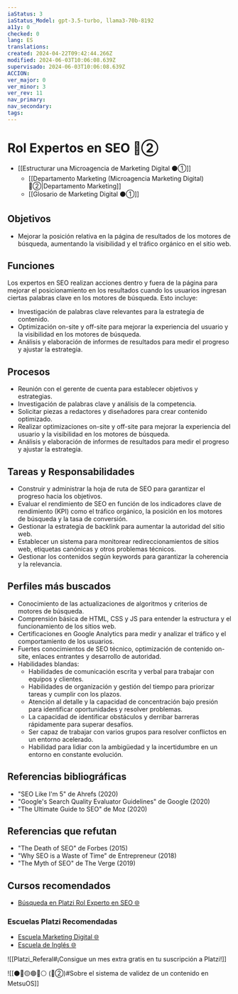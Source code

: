 ```yaml
---
iaStatus: 3
iaStatus_Model: gpt-3.5-turbo, llama3-70b-8192
a11y: 0
checked: 0
lang: ES
translations: 
created: 2024-04-22T09:42:44.266Z
modified: 2024-06-03T10:06:08.639Z
supervisado: 2024-06-03T10:06:08.639Z
ACCION: 
ver_major: 0
ver_minor: 3
ver_rev: 11
nav_primary: 
nav_secondary: 
tags:
---
```

# Rol Expertos en SEO 🔴②

* [[Estructurar una Microagencia de Marketing Digital  ⚫①]] 
	* [[Departamento Marketing (Microagencia Marketing Digital) 🔴②|Departamento Marketing]]
	* [[Glosario de Marketing Digital ⚫①]]

## Objetivos

* Mejorar la posición relativa en la página de resultados de los motores de búsqueda, aumentando la visibilidad y el tráfico orgánico en el sitio web.

## Funciones

Los expertos en SEO realizan acciones dentro y fuera de la página para mejorar el posicionamiento en los resultados cuando los usuarios ingresan ciertas palabras clave en los motores de búsqueda. Esto incluye:

* Investigación de palabras clave relevantes para la estrategia de contenido.
* Optimización on-site y off-site para mejorar la experiencia del usuario y la visibilidad en los motores de búsqueda.
* Análisis y elaboración de informes de resultados para medir el progreso y ajustar la estrategia.

## Procesos

* Reunión con el gerente de cuenta para establecer objetivos y estrategias.
* Investigación de palabras clave y análisis de la competencia.
* Solicitar piezas a redactores y diseñadores para crear contenido optimizado.
* Realizar optimizaciones on-site y off-site para mejorar la experiencia del usuario y la visibilidad en los motores de búsqueda.
* Análisis y elaboración de informes de resultados para medir el progreso y ajustar la estrategia.

## Tareas y Responsabilidades

* Construir y administrar la hoja de ruta de SEO para garantizar el progreso hacia los objetivos.
* Evaluar el rendimiento de SEO en función de los indicadores clave de rendimiento (KPI) como el tráfico orgánico, la posición en los motores de búsqueda y la tasa de conversión.
* Gestionar la estrategia de backlink para aumentar la autoridad del sitio web.
* Establecer un sistema para monitorear redireccionamientos de sitios web, etiquetas canónicas y otros problemas técnicos.
* Gestionar los contenidos según keywords para garantizar la coherencia y la relevancia.

## Perfiles más buscados

* Conocimiento de las actualizaciones de algoritmos y criterios de motores de búsqueda.
* Comprensión básica de HTML, CSS y JS para entender la estructura y el funcionamiento de los sitios web.
* Certificaciones en Google Analytics para medir y analizar el tráfico y el comportamiento de los usuarios.
* Fuertes conocimientos de SEO técnico, optimización de contenido on-site, enlaces entrantes y desarrollo de autoridad.
* Habilidades blandas:
	+ Habilidades de comunicación escrita y verbal para trabajar con equipos y clientes.
	+ Habilidades de organización y gestión del tiempo para priorizar tareas y cumplir con los plazos.
	+ Atención al detalle y la capacidad de concentración bajo presión para identificar oportunidades y resolver problemas.
	+ La capacidad de identificar obstáculos y derribar barreras rápidamente para superar desafíos.
	+ Ser capaz de trabajar con varios grupos para resolver conflictos en un entorno acelerado.
	+ Habilidad para lidiar con la ambigüedad y la incertidumbre en un entorno en constante evolución.

## Referencias bibliográficas

* "SEO Like I'm 5" de Ahrefs (2020)
* "Google's Search Quality Evaluator Guidelines" de Google (2020)
* "The Ultimate Guide to SEO" de Moz (2020)

## Referencias que refutan

* "The Death of SEO" de Forbes (2015)
* "Why SEO is a Waste of Time" de Entrepreneur (2018)
* "The Myth of SEO" de The Verge (2019)

## Cursos recomendados

* [Búsqueda en Platzi Rol Experto en SEO 🌐](https://platzi.com/buscar/?search=experto%20SEO)

 ### Escuelas Platzi Recomendadas

* [Escuela Marketing Digital 🌐](https://platzi.com/escuela/marketing/)
* [Escuela de Inglés 🌐](https://platzi.com/escuela/ingles/)

![[Platzi_Referal#¡Consigue un mes extra gratis en tu suscripción a Platzi!]]

![[⚫🔴🟡🟢🔵⚪ (🔴②)#Sobre el sistema de validez de un contenido en MetsuOS]]

